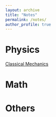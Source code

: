 ```yaml
---
layout: archive
title: "Notes"
permalink: /notes/
author_profile: true
---
```



# Physics
[Classical Mechanics](https://physchen.com/2020/01/04/note-classical-mechanics/ "Classical Mechanics")




# Math






# Others
